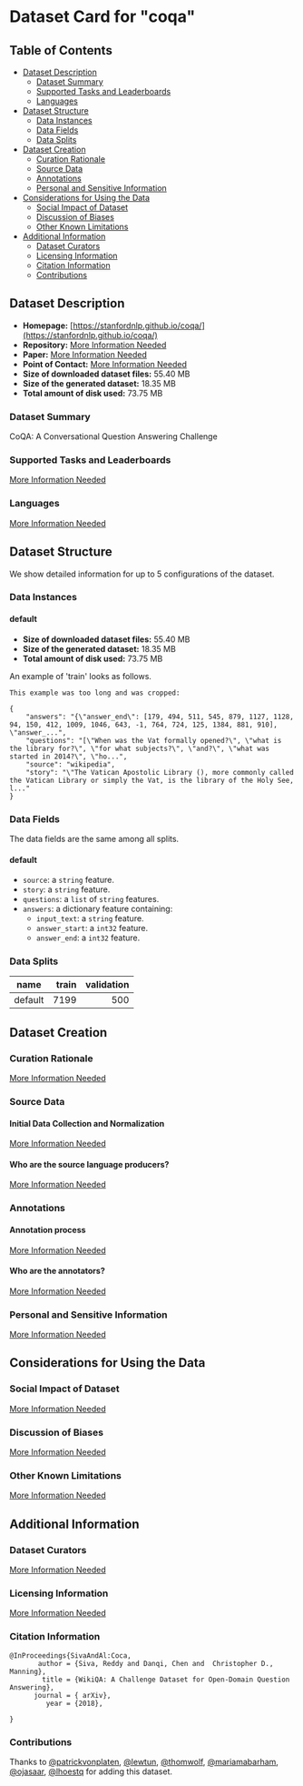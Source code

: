 ---
---

# Dataset Card for "coqa"

## Table of Contents
- [Dataset Description](#dataset-description)
  - [Dataset Summary](#dataset-summary)
  - [Supported Tasks and Leaderboards](#supported-tasks-and-leaderboards)
  - [Languages](#languages)
- [Dataset Structure](#dataset-structure)
  - [Data Instances](#data-instances)
  - [Data Fields](#data-fields)
  - [Data Splits](#data-splits)
- [Dataset Creation](#dataset-creation)
  - [Curation Rationale](#curation-rationale)
  - [Source Data](#source-data)
  - [Annotations](#annotations)
  - [Personal and Sensitive Information](#personal-and-sensitive-information)
- [Considerations for Using the Data](#considerations-for-using-the-data)
  - [Social Impact of Dataset](#social-impact-of-dataset)
  - [Discussion of Biases](#discussion-of-biases)
  - [Other Known Limitations](#other-known-limitations)
- [Additional Information](#additional-information)
  - [Dataset Curators](#dataset-curators)
  - [Licensing Information](#licensing-information)
  - [Citation Information](#citation-information)
  - [Contributions](#contributions)

## Dataset Description

- **Homepage:** [https://stanfordnlp.github.io/coqa/](https://stanfordnlp.github.io/coqa/)
- **Repository:** [More Information Needed](https://github.com/huggingface/datasets/blob/master/CONTRIBUTING.md#how-to-contribute-to-the-dataset-cards)
- **Paper:** [More Information Needed](https://github.com/huggingface/datasets/blob/master/CONTRIBUTING.md#how-to-contribute-to-the-dataset-cards)
- **Point of Contact:** [More Information Needed](https://github.com/huggingface/datasets/blob/master/CONTRIBUTING.md#how-to-contribute-to-the-dataset-cards)
- **Size of downloaded dataset files:** 55.40 MB
- **Size of the generated dataset:** 18.35 MB
- **Total amount of disk used:** 73.75 MB

### Dataset Summary

CoQA: A Conversational Question Answering Challenge

### Supported Tasks and Leaderboards

[More Information Needed](https://github.com/huggingface/datasets/blob/master/CONTRIBUTING.md#how-to-contribute-to-the-dataset-cards)

### Languages

[More Information Needed](https://github.com/huggingface/datasets/blob/master/CONTRIBUTING.md#how-to-contribute-to-the-dataset-cards)

## Dataset Structure

We show detailed information for up to 5 configurations of the dataset.

### Data Instances

#### default

- **Size of downloaded dataset files:** 55.40 MB
- **Size of the generated dataset:** 18.35 MB
- **Total amount of disk used:** 73.75 MB

An example of 'train' looks as follows.
```
This example was too long and was cropped:

{
    "answers": "{\"answer_end\": [179, 494, 511, 545, 879, 1127, 1128, 94, 150, 412, 1009, 1046, 643, -1, 764, 724, 125, 1384, 881, 910], \"answer_...",
    "questions": "[\"When was the Vat formally opened?\", \"what is the library for?\", \"for what subjects?\", \"and?\", \"what was started in 2014?\", \"ho...",
    "source": "wikipedia",
    "story": "\"The Vatican Apostolic Library (), more commonly called the Vatican Library or simply the Vat, is the library of the Holy See, l..."
}
```

### Data Fields

The data fields are the same among all splits.

#### default
- `source`: a `string` feature.
- `story`: a `string` feature.
- `questions`: a `list` of `string` features.
- `answers`: a dictionary feature containing:
  - `input_text`: a `string` feature.
  - `answer_start`: a `int32` feature.
  - `answer_end`: a `int32` feature.

### Data Splits

| name  |train|validation|
|-------|----:|---------:|
|default| 7199|       500|

## Dataset Creation

### Curation Rationale

[More Information Needed](https://github.com/huggingface/datasets/blob/master/CONTRIBUTING.md#how-to-contribute-to-the-dataset-cards)

### Source Data

#### Initial Data Collection and Normalization

[More Information Needed](https://github.com/huggingface/datasets/blob/master/CONTRIBUTING.md#how-to-contribute-to-the-dataset-cards)

#### Who are the source language producers?

[More Information Needed](https://github.com/huggingface/datasets/blob/master/CONTRIBUTING.md#how-to-contribute-to-the-dataset-cards)

### Annotations

#### Annotation process

[More Information Needed](https://github.com/huggingface/datasets/blob/master/CONTRIBUTING.md#how-to-contribute-to-the-dataset-cards)

#### Who are the annotators?

[More Information Needed](https://github.com/huggingface/datasets/blob/master/CONTRIBUTING.md#how-to-contribute-to-the-dataset-cards)

### Personal and Sensitive Information

[More Information Needed](https://github.com/huggingface/datasets/blob/master/CONTRIBUTING.md#how-to-contribute-to-the-dataset-cards)

## Considerations for Using the Data

### Social Impact of Dataset

[More Information Needed](https://github.com/huggingface/datasets/blob/master/CONTRIBUTING.md#how-to-contribute-to-the-dataset-cards)

### Discussion of Biases

[More Information Needed](https://github.com/huggingface/datasets/blob/master/CONTRIBUTING.md#how-to-contribute-to-the-dataset-cards)

### Other Known Limitations

[More Information Needed](https://github.com/huggingface/datasets/blob/master/CONTRIBUTING.md#how-to-contribute-to-the-dataset-cards)

## Additional Information

### Dataset Curators

[More Information Needed](https://github.com/huggingface/datasets/blob/master/CONTRIBUTING.md#how-to-contribute-to-the-dataset-cards)

### Licensing Information

[More Information Needed](https://github.com/huggingface/datasets/blob/master/CONTRIBUTING.md#how-to-contribute-to-the-dataset-cards)

### Citation Information

```
@InProceedings{SivaAndAl:Coca,
       author = {Siva, Reddy and Danqi, Chen and  Christopher D., Manning},
        title = {WikiQA: A Challenge Dataset for Open-Domain Question Answering},
      journal = { arXiv},
         year = {2018},

}

```


### Contributions

Thanks to [@patrickvonplaten](https://github.com/patrickvonplaten), [@lewtun](https://github.com/lewtun), [@thomwolf](https://github.com/thomwolf), [@mariamabarham](https://github.com/mariamabarham), [@ojasaar](https://github.com/ojasaar), [@lhoestq](https://github.com/lhoestq) for adding this dataset.